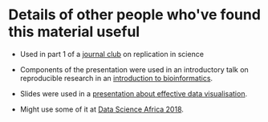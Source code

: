 # Details of other people who've found this material useful

* Used in part 1 of a [journal club](https://github.com/IssieWinney/JournalClub) on replication in science

* Components of the presentation were used in an introductory talk on reproducible research in an [introduction to bioinformatics](https://github.com/widdowquinn/Teaching-IBioIC-Intro-to-Bioinformatics).

* Slides were used in a [presentation about effective data visualisation](https://widdowquinn.github.io/Presentation-DataVis-Barplots/).

* Might use some of it at [Data Science Africa 2018](https://www.datascienceafrica.org/dsa2018/).

